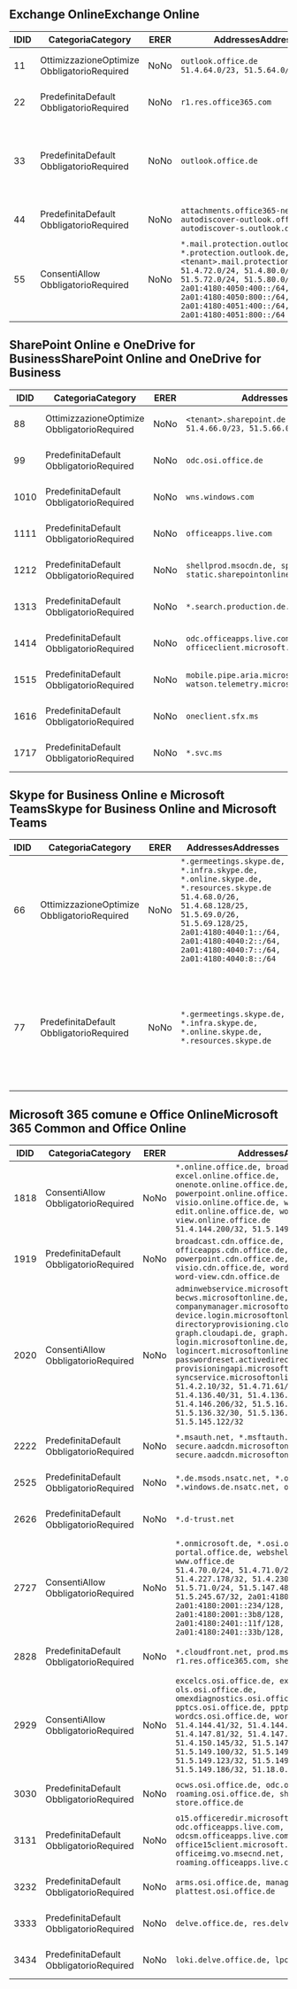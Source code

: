 <!--THIS FILE IS AUTOMATICALLY GENERATED. MANUAL CHANGES WILL BE OVERWRITTEN.-->
<!--Please contact the Office 365 Endpoints team with any questions.-->
<!--Germany endpoints version 2019072900-->
<!--File generated 2019-07-29 11:00:21.9662-->

## <a name="exchange-online"></a><span data-ttu-id="e7151-101">Exchange Online</span><span class="sxs-lookup"><span data-stu-id="e7151-101">Exchange Online</span></span>

<span data-ttu-id="e7151-102">ID</span><span class="sxs-lookup"><span data-stu-id="e7151-102">ID</span></span> | <span data-ttu-id="e7151-103">Categoria</span><span class="sxs-lookup"><span data-stu-id="e7151-103">Category</span></span> | <span data-ttu-id="e7151-104">ER</span><span class="sxs-lookup"><span data-stu-id="e7151-104">ER</span></span> | <span data-ttu-id="e7151-105">Addresses</span><span class="sxs-lookup"><span data-stu-id="e7151-105">Addresses</span></span> | <span data-ttu-id="e7151-106">Porte</span><span class="sxs-lookup"><span data-stu-id="e7151-106">Ports</span></span>
-- | -------------------- | -- | ------------------------------------------------------------------------------------------------------------------------------------------------------------------------------------------------------------------------------------------------------------ | -------------------------------
<span data-ttu-id="e7151-107">1</span><span class="sxs-lookup"><span data-stu-id="e7151-107">1</span></span> | <span data-ttu-id="e7151-108">Ottimizzazione</span><span class="sxs-lookup"><span data-stu-id="e7151-108">Optimize</span></span><BR><span data-ttu-id="e7151-109">Obbligatorio</span><span class="sxs-lookup"><span data-stu-id="e7151-109">Required</span></span> | <span data-ttu-id="e7151-110">No</span><span class="sxs-lookup"><span data-stu-id="e7151-110">No</span></span> | `outlook.office.de`<BR>`51.4.64.0/23, 51.5.64.0/23` | <span data-ttu-id="e7151-111">**TCP:** 443, 80</span><span class="sxs-lookup"><span data-stu-id="e7151-111">**TCP:** 443, 80</span></span>
<span data-ttu-id="e7151-112">2</span><span class="sxs-lookup"><span data-stu-id="e7151-112">2</span></span> | <span data-ttu-id="e7151-113">Predefinita</span><span class="sxs-lookup"><span data-stu-id="e7151-113">Default</span></span><BR><span data-ttu-id="e7151-114">Obbligatorio</span><span class="sxs-lookup"><span data-stu-id="e7151-114">Required</span></span> | <span data-ttu-id="e7151-115">No</span><span class="sxs-lookup"><span data-stu-id="e7151-115">No</span></span> | `r1.res.office365.com` | <span data-ttu-id="e7151-116">**TCP:** 443, 80</span><span class="sxs-lookup"><span data-stu-id="e7151-116">**TCP:** 443, 80</span></span>
<span data-ttu-id="e7151-117">3</span><span class="sxs-lookup"><span data-stu-id="e7151-117">3</span></span> | <span data-ttu-id="e7151-118">Predefinita</span><span class="sxs-lookup"><span data-stu-id="e7151-118">Default</span></span><BR><span data-ttu-id="e7151-119">Obbligatorio</span><span class="sxs-lookup"><span data-stu-id="e7151-119">Required</span></span> | <span data-ttu-id="e7151-120">No</span><span class="sxs-lookup"><span data-stu-id="e7151-120">No</span></span> | `outlook.office.de` | <span data-ttu-id="e7151-121">**TCP:** 143, 25, 587, 993, 995</span><span class="sxs-lookup"><span data-stu-id="e7151-121">**TCP:** 143, 25, 587, 993, 995</span></span>
<span data-ttu-id="e7151-122">4</span><span class="sxs-lookup"><span data-stu-id="e7151-122">4</span></span> | <span data-ttu-id="e7151-123">Predefinita</span><span class="sxs-lookup"><span data-stu-id="e7151-123">Default</span></span><BR><span data-ttu-id="e7151-124">Obbligatorio</span><span class="sxs-lookup"><span data-stu-id="e7151-124">Required</span></span> | <span data-ttu-id="e7151-125">No</span><span class="sxs-lookup"><span data-stu-id="e7151-125">No</span></span> | `attachments.office365-net.de, autodiscover-outlook.office.de, autodiscover-s.outlook.de` | <span data-ttu-id="e7151-126">**TCP:** 443, 80</span><span class="sxs-lookup"><span data-stu-id="e7151-126">**TCP:** 443, 80</span></span>
<span data-ttu-id="e7151-127">5</span><span class="sxs-lookup"><span data-stu-id="e7151-127">5</span></span> | <span data-ttu-id="e7151-128">Consenti</span><span class="sxs-lookup"><span data-stu-id="e7151-128">Allow</span></span><BR><span data-ttu-id="e7151-129">Obbligatorio</span><span class="sxs-lookup"><span data-stu-id="e7151-129">Required</span></span> | <span data-ttu-id="e7151-130">No</span><span class="sxs-lookup"><span data-stu-id="e7151-130">No</span></span> | `*.mail.protection.outlook.de, *.protection.outlook.de, <tenant>.mail.protection.outlook.de`<BR>`51.4.72.0/24, 51.4.80.0/27, 51.5.72.0/24, 51.5.80.0/27, 2a01:4180:4050:400::/64, 2a01:4180:4050:800::/64, 2a01:4180:4051:400::/64, 2a01:4180:4051:800::/64` | <span data-ttu-id="e7151-131">**TCP:** 25, 443</span><span class="sxs-lookup"><span data-stu-id="e7151-131">**TCP:** 25, 443</span></span>

## <a name="sharepoint-online-and-onedrive-for-business"></a><span data-ttu-id="e7151-132">SharePoint Online e OneDrive for Business</span><span class="sxs-lookup"><span data-stu-id="e7151-132">SharePoint Online and OneDrive for Business</span></span>

<span data-ttu-id="e7151-133">ID</span><span class="sxs-lookup"><span data-stu-id="e7151-133">ID</span></span> | <span data-ttu-id="e7151-134">Categoria</span><span class="sxs-lookup"><span data-stu-id="e7151-134">Category</span></span> | <span data-ttu-id="e7151-135">ER</span><span class="sxs-lookup"><span data-stu-id="e7151-135">ER</span></span> | <span data-ttu-id="e7151-136">Addresses</span><span class="sxs-lookup"><span data-stu-id="e7151-136">Addresses</span></span> | <span data-ttu-id="e7151-137">Porte</span><span class="sxs-lookup"><span data-stu-id="e7151-137">Ports</span></span>
-- | -------------------- | -- | ------------------------------------------------------------------------------ | ----------------
<span data-ttu-id="e7151-138">8</span><span class="sxs-lookup"><span data-stu-id="e7151-138">8</span></span> | <span data-ttu-id="e7151-139">Ottimizzazione</span><span class="sxs-lookup"><span data-stu-id="e7151-139">Optimize</span></span><BR><span data-ttu-id="e7151-140">Obbligatorio</span><span class="sxs-lookup"><span data-stu-id="e7151-140">Required</span></span> | <span data-ttu-id="e7151-141">No</span><span class="sxs-lookup"><span data-stu-id="e7151-141">No</span></span> | `<tenant>.sharepoint.de`<BR>`51.4.66.0/23, 51.5.66.0/23` | <span data-ttu-id="e7151-142">**TCP:** 443, 80</span><span class="sxs-lookup"><span data-stu-id="e7151-142">**TCP:** 443, 80</span></span>
<span data-ttu-id="e7151-143">9</span><span class="sxs-lookup"><span data-stu-id="e7151-143">9</span></span> | <span data-ttu-id="e7151-144">Predefinita</span><span class="sxs-lookup"><span data-stu-id="e7151-144">Default</span></span><BR><span data-ttu-id="e7151-145">Obbligatorio</span><span class="sxs-lookup"><span data-stu-id="e7151-145">Required</span></span> | <span data-ttu-id="e7151-146">No</span><span class="sxs-lookup"><span data-stu-id="e7151-146">No</span></span> | `odc.osi.office.de` | <span data-ttu-id="e7151-147">**TCP:** 443, 80</span><span class="sxs-lookup"><span data-stu-id="e7151-147">**TCP:** 443, 80</span></span>
<span data-ttu-id="e7151-148">10</span><span class="sxs-lookup"><span data-stu-id="e7151-148">10</span></span> | <span data-ttu-id="e7151-149">Predefinita</span><span class="sxs-lookup"><span data-stu-id="e7151-149">Default</span></span><BR><span data-ttu-id="e7151-150">Obbligatorio</span><span class="sxs-lookup"><span data-stu-id="e7151-150">Required</span></span> | <span data-ttu-id="e7151-151">No</span><span class="sxs-lookup"><span data-stu-id="e7151-151">No</span></span> | `wns.windows.com` | <span data-ttu-id="e7151-152">**TCP:** 443, 80</span><span class="sxs-lookup"><span data-stu-id="e7151-152">**TCP:** 443, 80</span></span>
<span data-ttu-id="e7151-153">11</span><span class="sxs-lookup"><span data-stu-id="e7151-153">11</span></span> | <span data-ttu-id="e7151-154">Predefinita</span><span class="sxs-lookup"><span data-stu-id="e7151-154">Default</span></span><BR><span data-ttu-id="e7151-155">Obbligatorio</span><span class="sxs-lookup"><span data-stu-id="e7151-155">Required</span></span> | <span data-ttu-id="e7151-156">No</span><span class="sxs-lookup"><span data-stu-id="e7151-156">No</span></span> | `officeapps.live.com` | <span data-ttu-id="e7151-157">**TCP:** 443, 80</span><span class="sxs-lookup"><span data-stu-id="e7151-157">**TCP:** 443, 80</span></span>
<span data-ttu-id="e7151-158">12</span><span class="sxs-lookup"><span data-stu-id="e7151-158">12</span></span> | <span data-ttu-id="e7151-159">Predefinita</span><span class="sxs-lookup"><span data-stu-id="e7151-159">Default</span></span><BR><span data-ttu-id="e7151-160">Obbligatorio</span><span class="sxs-lookup"><span data-stu-id="e7151-160">Required</span></span> | <span data-ttu-id="e7151-161">No</span><span class="sxs-lookup"><span data-stu-id="e7151-161">No</span></span> | `shellprod.msocdn.de, spoprod-a.akamaihd.net, static.sharepointonline.com` | <span data-ttu-id="e7151-162">**TCP:** 443, 80</span><span class="sxs-lookup"><span data-stu-id="e7151-162">**TCP:** 443, 80</span></span>
<span data-ttu-id="e7151-163">13</span><span class="sxs-lookup"><span data-stu-id="e7151-163">13</span></span> | <span data-ttu-id="e7151-164">Predefinita</span><span class="sxs-lookup"><span data-stu-id="e7151-164">Default</span></span><BR><span data-ttu-id="e7151-165">Obbligatorio</span><span class="sxs-lookup"><span data-stu-id="e7151-165">Required</span></span> | <span data-ttu-id="e7151-166">No</span><span class="sxs-lookup"><span data-stu-id="e7151-166">No</span></span> | `*.search.production.de.azuretrafficmanager.de` | <span data-ttu-id="e7151-167">**TCP:** 443</span><span class="sxs-lookup"><span data-stu-id="e7151-167">**TCP:** 443</span></span>
<span data-ttu-id="e7151-168">14</span><span class="sxs-lookup"><span data-stu-id="e7151-168">14</span></span> | <span data-ttu-id="e7151-169">Predefinita</span><span class="sxs-lookup"><span data-stu-id="e7151-169">Default</span></span><BR><span data-ttu-id="e7151-170">Obbligatorio</span><span class="sxs-lookup"><span data-stu-id="e7151-170">Required</span></span> | <span data-ttu-id="e7151-171">No</span><span class="sxs-lookup"><span data-stu-id="e7151-171">No</span></span> | `odc.officeapps.live.com, officeclient.microsoft.com` | <span data-ttu-id="e7151-172">**TCP:** 443, 80</span><span class="sxs-lookup"><span data-stu-id="e7151-172">**TCP:** 443, 80</span></span>
<span data-ttu-id="e7151-173">15</span><span class="sxs-lookup"><span data-stu-id="e7151-173">15</span></span> | <span data-ttu-id="e7151-174">Predefinita</span><span class="sxs-lookup"><span data-stu-id="e7151-174">Default</span></span><BR><span data-ttu-id="e7151-175">Obbligatorio</span><span class="sxs-lookup"><span data-stu-id="e7151-175">Required</span></span> | <span data-ttu-id="e7151-176">No</span><span class="sxs-lookup"><span data-stu-id="e7151-176">No</span></span> | `mobile.pipe.aria.microsoft.com, ssw.live.com, watson.telemetry.microsoft.com` | <span data-ttu-id="e7151-177">**TCP:** 443, 80</span><span class="sxs-lookup"><span data-stu-id="e7151-177">**TCP:** 443, 80</span></span>
<span data-ttu-id="e7151-178">16</span><span class="sxs-lookup"><span data-stu-id="e7151-178">16</span></span> | <span data-ttu-id="e7151-179">Predefinita</span><span class="sxs-lookup"><span data-stu-id="e7151-179">Default</span></span><BR><span data-ttu-id="e7151-180">Obbligatorio</span><span class="sxs-lookup"><span data-stu-id="e7151-180">Required</span></span> | <span data-ttu-id="e7151-181">No</span><span class="sxs-lookup"><span data-stu-id="e7151-181">No</span></span> | `oneclient.sfx.ms` | <span data-ttu-id="e7151-182">**TCP:** 443, 80</span><span class="sxs-lookup"><span data-stu-id="e7151-182">**TCP:** 443, 80</span></span>
<span data-ttu-id="e7151-183">17</span><span class="sxs-lookup"><span data-stu-id="e7151-183">17</span></span> | <span data-ttu-id="e7151-184">Predefinita</span><span class="sxs-lookup"><span data-stu-id="e7151-184">Default</span></span><BR><span data-ttu-id="e7151-185">Obbligatorio</span><span class="sxs-lookup"><span data-stu-id="e7151-185">Required</span></span> | <span data-ttu-id="e7151-186">No</span><span class="sxs-lookup"><span data-stu-id="e7151-186">No</span></span> | `*.svc.ms` | <span data-ttu-id="e7151-187">**TCP:** 443, 80</span><span class="sxs-lookup"><span data-stu-id="e7151-187">**TCP:** 443, 80</span></span>

## <a name="skype-for-business-online-and-microsoft-teams"></a><span data-ttu-id="e7151-188">Skype for Business Online e Microsoft Teams</span><span class="sxs-lookup"><span data-stu-id="e7151-188">Skype for Business Online and Microsoft Teams</span></span>

<span data-ttu-id="e7151-189">ID</span><span class="sxs-lookup"><span data-stu-id="e7151-189">ID</span></span> | <span data-ttu-id="e7151-190">Categoria</span><span class="sxs-lookup"><span data-stu-id="e7151-190">Category</span></span> | <span data-ttu-id="e7151-191">ER</span><span class="sxs-lookup"><span data-stu-id="e7151-191">ER</span></span> | <span data-ttu-id="e7151-192">Addresses</span><span class="sxs-lookup"><span data-stu-id="e7151-192">Addresses</span></span> | <span data-ttu-id="e7151-193">Porte</span><span class="sxs-lookup"><span data-stu-id="e7151-193">Ports</span></span>
-- | -------------------- | -- | ----------------------------------------------------------------------------------------------------------------------------------------------------------------------------------------------------------------------------------------------- | --------------------------------------------------
<span data-ttu-id="e7151-194">6</span><span class="sxs-lookup"><span data-stu-id="e7151-194">6</span></span> | <span data-ttu-id="e7151-195">Ottimizzazione</span><span class="sxs-lookup"><span data-stu-id="e7151-195">Optimize</span></span><BR><span data-ttu-id="e7151-196">Obbligatorio</span><span class="sxs-lookup"><span data-stu-id="e7151-196">Required</span></span> | <span data-ttu-id="e7151-197">No</span><span class="sxs-lookup"><span data-stu-id="e7151-197">No</span></span> | `*.germeetings.skype.de, *.infra.skype.de, *.online.skype.de, *.resources.skype.de`<BR>`51.4.68.0/26, 51.4.68.128/25, 51.5.69.0/26, 51.5.69.128/25, 2a01:4180:4040:1::/64, 2a01:4180:4040:2::/64, 2a01:4180:4040:7::/64, 2a01:4180:4040:8::/64` | <span data-ttu-id="e7151-198">**TCP:** 443, 80</span><span class="sxs-lookup"><span data-stu-id="e7151-198">**TCP:** 443, 80</span></span><BR><span data-ttu-id="e7151-199">**UDP:** 3478</span><span class="sxs-lookup"><span data-stu-id="e7151-199">**UDP:** 3478</span></span>
<span data-ttu-id="e7151-200">7</span><span class="sxs-lookup"><span data-stu-id="e7151-200">7</span></span> | <span data-ttu-id="e7151-201">Predefinita</span><span class="sxs-lookup"><span data-stu-id="e7151-201">Default</span></span><BR><span data-ttu-id="e7151-202">Obbligatorio</span><span class="sxs-lookup"><span data-stu-id="e7151-202">Required</span></span> | <span data-ttu-id="e7151-203">No</span><span class="sxs-lookup"><span data-stu-id="e7151-203">No</span></span> | `*.germeetings.skype.de, *.infra.skype.de, *.online.skype.de, *.resources.skype.de` | <span data-ttu-id="e7151-204">**TCP:** 5061, 50000-59999</span><span class="sxs-lookup"><span data-stu-id="e7151-204">**TCP:** 5061, 50000-59999</span></span><BR><span data-ttu-id="e7151-205">**UDP:** 50000-59999</span><span class="sxs-lookup"><span data-stu-id="e7151-205">**UDP:** 50000-59999</span></span>

## <a name="microsoft-365-common-and-office-online"></a><span data-ttu-id="e7151-206">Microsoft 365 comune e Office Online</span><span class="sxs-lookup"><span data-stu-id="e7151-206">Microsoft 365 Common and Office Online</span></span>

<span data-ttu-id="e7151-207">ID</span><span class="sxs-lookup"><span data-stu-id="e7151-207">ID</span></span> | <span data-ttu-id="e7151-208">Categoria</span><span class="sxs-lookup"><span data-stu-id="e7151-208">Category</span></span> | <span data-ttu-id="e7151-209">ER</span><span class="sxs-lookup"><span data-stu-id="e7151-209">ER</span></span> | <span data-ttu-id="e7151-210">Addresses</span><span class="sxs-lookup"><span data-stu-id="e7151-210">Addresses</span></span> | <span data-ttu-id="e7151-211">Porte</span><span class="sxs-lookup"><span data-stu-id="e7151-211">Ports</span></span>
-- | ------------------- | -- | -------------------------------------------------------------------------------------------------------------------------------------------------------------------------------------------------------------------------------------------------------------------------------------------------------------------------------------------------------------------------------------------------------------------------------------------------------------------------------------------------------------------------------------------------------------------------------------------------------------------------- | ----------------
<span data-ttu-id="e7151-212">18</span><span class="sxs-lookup"><span data-stu-id="e7151-212">18</span></span> | <span data-ttu-id="e7151-213">Consenti</span><span class="sxs-lookup"><span data-stu-id="e7151-213">Allow</span></span><BR><span data-ttu-id="e7151-214">Obbligatorio</span><span class="sxs-lookup"><span data-stu-id="e7151-214">Required</span></span> | <span data-ttu-id="e7151-215">No</span><span class="sxs-lookup"><span data-stu-id="e7151-215">No</span></span> | `*.online.office.de, broadcast.online.office.de, excel.online.office.de, onenote.online.office.de, powerpoint.online.office.de, visio.online.office.de, word-edit.online.office.de, word-view.online.office.de`<BR>`51.4.144.200/32, 51.5.149.3/32, 51.18.16.0/23` | <span data-ttu-id="e7151-216">**TCP:** 443</span><span class="sxs-lookup"><span data-stu-id="e7151-216">**TCP:** 443</span></span>
<span data-ttu-id="e7151-217">19</span><span class="sxs-lookup"><span data-stu-id="e7151-217">19</span></span> | <span data-ttu-id="e7151-218">Predefinita</span><span class="sxs-lookup"><span data-stu-id="e7151-218">Default</span></span><BR><span data-ttu-id="e7151-219">Obbligatorio</span><span class="sxs-lookup"><span data-stu-id="e7151-219">Required</span></span> | <span data-ttu-id="e7151-220">No</span><span class="sxs-lookup"><span data-stu-id="e7151-220">No</span></span> | `broadcast.cdn.office.de, excel.cdn.office.de, officeapps.cdn.office.de, onenote.cdn.office.de, powerpoint.cdn.office.de, view.cdn.office.de, visio.cdn.office.de, word-edit.cdn.office.de, word-view.cdn.office.de` | <span data-ttu-id="e7151-221">**TCP:** 443</span><span class="sxs-lookup"><span data-stu-id="e7151-221">**TCP:** 443</span></span>
<span data-ttu-id="e7151-222">20</span><span class="sxs-lookup"><span data-stu-id="e7151-222">20</span></span> | <span data-ttu-id="e7151-223">Consenti</span><span class="sxs-lookup"><span data-stu-id="e7151-223">Allow</span></span><BR><span data-ttu-id="e7151-224">Obbligatorio</span><span class="sxs-lookup"><span data-stu-id="e7151-224">Required</span></span> | <span data-ttu-id="e7151-225">No</span><span class="sxs-lookup"><span data-stu-id="e7151-225">No</span></span> | `adminwebservice.microsoftonline.de, becws.microsoftonline.de, companymanager.microsoftonline.de, device.login.microsoftonline.de, directoryprovisioning.cloudapi.de, graph.cloudapi.de, graph.microsoft.de, login.microsoftonline.de, logincert.microsoftonline.de, pas.cloudapi.de, passwordreset.activedirectory.microsoftazure.de, provisioningapi.microsoftonline.de, syncservice.microsoftonline.de`<BR>`51.4.2.10/32, 51.4.71.61/32, 51.4.136.38/31, 51.4.136.40/31, 51.4.136.42/32, 51.4.146.38/32, 51.4.146.206/32, 51.5.16.7/32, 51.5.71.22/32, 51.5.136.32/30, 51.5.136.36/32, 51.5.145.29/32, 51.5.145.122/32` | <span data-ttu-id="e7151-226">**TCP:** 443, 80</span><span class="sxs-lookup"><span data-stu-id="e7151-226">**TCP:** 443, 80</span></span>
<span data-ttu-id="e7151-227">22</span><span class="sxs-lookup"><span data-stu-id="e7151-227">22</span></span> | <span data-ttu-id="e7151-228">Predefinita</span><span class="sxs-lookup"><span data-stu-id="e7151-228">Default</span></span><BR><span data-ttu-id="e7151-229">Obbligatorio</span><span class="sxs-lookup"><span data-stu-id="e7151-229">Required</span></span> | <span data-ttu-id="e7151-230">No</span><span class="sxs-lookup"><span data-stu-id="e7151-230">No</span></span> | `*.msauth.net, *.msftauth.net, secure.aadcdn.microsoftonline-p.com, secure.aadcdn.microsoftonline-p.de` | <span data-ttu-id="e7151-231">**TCP:** 443, 80</span><span class="sxs-lookup"><span data-stu-id="e7151-231">**TCP:** 443, 80</span></span>
<span data-ttu-id="e7151-232">25</span><span class="sxs-lookup"><span data-stu-id="e7151-232">25</span></span> | <span data-ttu-id="e7151-233">Predefinita</span><span class="sxs-lookup"><span data-stu-id="e7151-233">Default</span></span><BR><span data-ttu-id="e7151-234">Obbligatorio</span><span class="sxs-lookup"><span data-stu-id="e7151-234">Required</span></span> | <span data-ttu-id="e7151-235">No</span><span class="sxs-lookup"><span data-stu-id="e7151-235">No</span></span> | `*.de.msods.nsatc.net, *.office.de.akadns.net, *.windows.de.nsatc.net, officehome.msocdn.de` | <span data-ttu-id="e7151-236">**TCP:** 443, 80</span><span class="sxs-lookup"><span data-stu-id="e7151-236">**TCP:** 443, 80</span></span>
<span data-ttu-id="e7151-237">26</span><span class="sxs-lookup"><span data-stu-id="e7151-237">26</span></span> | <span data-ttu-id="e7151-238">Predefinita</span><span class="sxs-lookup"><span data-stu-id="e7151-238">Default</span></span><BR><span data-ttu-id="e7151-239">Obbligatorio</span><span class="sxs-lookup"><span data-stu-id="e7151-239">Required</span></span> | <span data-ttu-id="e7151-240">No</span><span class="sxs-lookup"><span data-stu-id="e7151-240">No</span></span> | `*.d-trust.net` | <span data-ttu-id="e7151-241">**TCP:** 443, 80</span><span class="sxs-lookup"><span data-stu-id="e7151-241">**TCP:** 443, 80</span></span>
<span data-ttu-id="e7151-242">27</span><span class="sxs-lookup"><span data-stu-id="e7151-242">27</span></span> | <span data-ttu-id="e7151-243">Consenti</span><span class="sxs-lookup"><span data-stu-id="e7151-243">Allow</span></span><BR><span data-ttu-id="e7151-244">Obbligatorio</span><span class="sxs-lookup"><span data-stu-id="e7151-244">Required</span></span> | <span data-ttu-id="e7151-245">No</span><span class="sxs-lookup"><span data-stu-id="e7151-245">No</span></span> | `*.onmicrosoft.de, *.osi.office.de, office.de, portal.office.de, webshell.suite.office.de, www.office.de`<BR>`51.4.70.0/24, 51.4.71.0/24, 51.4.226.115/32, 51.4.227.178/32, 51.4.230.178/32, 51.5.70.0/24, 51.5.71.0/24, 51.5.147.48/32, 51.5.242.163/32, 51.5.245.67/32, 2a01:4180:2001::92/128, 2a01:4180:2001::234/128, 2a01:4180:2001::3b8/128, 2a01:4180:2401::11f/128, 2a01:4180:2401::33b/128, 2a01:4180:2401::55b/128` | <span data-ttu-id="e7151-246">**TCP:** 443, 80</span><span class="sxs-lookup"><span data-stu-id="e7151-246">**TCP:** 443, 80</span></span>
<span data-ttu-id="e7151-247">28</span><span class="sxs-lookup"><span data-stu-id="e7151-247">28</span></span> | <span data-ttu-id="e7151-248">Predefinita</span><span class="sxs-lookup"><span data-stu-id="e7151-248">Default</span></span><BR><span data-ttu-id="e7151-249">Obbligatorio</span><span class="sxs-lookup"><span data-stu-id="e7151-249">Required</span></span> | <span data-ttu-id="e7151-250">No</span><span class="sxs-lookup"><span data-stu-id="e7151-250">No</span></span> | `*.cloudfront.net, prod.msocdn.de, r1.res.office365.com, shellprod.msocdn.de` | <span data-ttu-id="e7151-251">**TCP:** 443, 80</span><span class="sxs-lookup"><span data-stu-id="e7151-251">**TCP:** 443, 80</span></span>
<span data-ttu-id="e7151-252">29</span><span class="sxs-lookup"><span data-stu-id="e7151-252">29</span></span> | <span data-ttu-id="e7151-253">Consenti</span><span class="sxs-lookup"><span data-stu-id="e7151-253">Allow</span></span><BR><span data-ttu-id="e7151-254">Obbligatorio</span><span class="sxs-lookup"><span data-stu-id="e7151-254">Required</span></span> | <span data-ttu-id="e7151-255">No</span><span class="sxs-lookup"><span data-stu-id="e7151-255">No</span></span> | `excelcs.osi.office.de, excelps.osi.office.de, ols.osi.office.de, omexdiagnostics.osi.office.de, pptcs.osi.office.de, pptps.osi.office.de, wordcs.osi.office.de, wordps.osi.office.de`<BR>`51.4.144.41/32, 51.4.144.174/32, 51.4.145.38/32, 51.4.147.81/32, 51.4.147.233/32, 51.4.148.12/32, 51.4.150.145/32, 51.5.147.242/32, 51.5.149.100/32, 51.5.149.119/32, 51.5.149.123/32, 51.5.149.180/32, 51.5.149.186/32, 51.18.0.0/21` | <span data-ttu-id="e7151-256">**TCP:** 443, 80</span><span class="sxs-lookup"><span data-stu-id="e7151-256">**TCP:** 443, 80</span></span>
<span data-ttu-id="e7151-257">30</span><span class="sxs-lookup"><span data-stu-id="e7151-257">30</span></span> | <span data-ttu-id="e7151-258">Predefinita</span><span class="sxs-lookup"><span data-stu-id="e7151-258">Default</span></span><BR><span data-ttu-id="e7151-259">Obbligatorio</span><span class="sxs-lookup"><span data-stu-id="e7151-259">Required</span></span> | <span data-ttu-id="e7151-260">No</span><span class="sxs-lookup"><span data-stu-id="e7151-260">No</span></span> | `ocws.osi.office.de, odc.osi.office.de, roaming.osi.office.de, sharepoint.de, store.office.de` | <span data-ttu-id="e7151-261">**TCP:** 443, 80</span><span class="sxs-lookup"><span data-stu-id="e7151-261">**TCP:** 443, 80</span></span>
<span data-ttu-id="e7151-262">31</span><span class="sxs-lookup"><span data-stu-id="e7151-262">31</span></span> | <span data-ttu-id="e7151-263">Predefinita</span><span class="sxs-lookup"><span data-stu-id="e7151-263">Default</span></span><BR><span data-ttu-id="e7151-264">Obbligatorio</span><span class="sxs-lookup"><span data-stu-id="e7151-264">Required</span></span> | <span data-ttu-id="e7151-265">No</span><span class="sxs-lookup"><span data-stu-id="e7151-265">No</span></span> | `o15.officeredir.microsoft.com, odc.officeapps.live.com, odcsm.officeapps.live.com, office.microsoft.com, office15client.microsoft.com, officeimg.vo.msecnd.net, roaming.officeapps.live.com` | <span data-ttu-id="e7151-266">**TCP:** 443, 80</span><span class="sxs-lookup"><span data-stu-id="e7151-266">**TCP:** 443, 80</span></span>
<span data-ttu-id="e7151-267">32</span><span class="sxs-lookup"><span data-stu-id="e7151-267">32</span></span> | <span data-ttu-id="e7151-268">Predefinita</span><span class="sxs-lookup"><span data-stu-id="e7151-268">Default</span></span><BR><span data-ttu-id="e7151-269">Obbligatorio</span><span class="sxs-lookup"><span data-stu-id="e7151-269">Required</span></span> | <span data-ttu-id="e7151-270">No</span><span class="sxs-lookup"><span data-stu-id="e7151-270">No</span></span> | `arms.osi.office.de, manage.osi.office.de, plattest.osi.office.de` | <span data-ttu-id="e7151-271">**TCP:** 443, 80</span><span class="sxs-lookup"><span data-stu-id="e7151-271">**TCP:** 443, 80</span></span>
<span data-ttu-id="e7151-272">33</span><span class="sxs-lookup"><span data-stu-id="e7151-272">33</span></span> | <span data-ttu-id="e7151-273">Predefinita</span><span class="sxs-lookup"><span data-stu-id="e7151-273">Default</span></span><BR><span data-ttu-id="e7151-274">Obbligatorio</span><span class="sxs-lookup"><span data-stu-id="e7151-274">Required</span></span> | <span data-ttu-id="e7151-275">No</span><span class="sxs-lookup"><span data-stu-id="e7151-275">No</span></span> | `delve.office.de, res.delve.office.com` | <span data-ttu-id="e7151-276">**TCP:** 443</span><span class="sxs-lookup"><span data-stu-id="e7151-276">**TCP:** 443</span></span>
<span data-ttu-id="e7151-277">34</span><span class="sxs-lookup"><span data-stu-id="e7151-277">34</span></span> | <span data-ttu-id="e7151-278">Predefinita</span><span class="sxs-lookup"><span data-stu-id="e7151-278">Default</span></span><BR><span data-ttu-id="e7151-279">Obbligatorio</span><span class="sxs-lookup"><span data-stu-id="e7151-279">Required</span></span> | <span data-ttu-id="e7151-280">No</span><span class="sxs-lookup"><span data-stu-id="e7151-280">No</span></span> | `loki.delve.office.de, lpcres.delve.office.com` | <span data-ttu-id="e7151-281">**TCP:** 443</span><span class="sxs-lookup"><span data-stu-id="e7151-281">**TCP:** 443</span></span>
